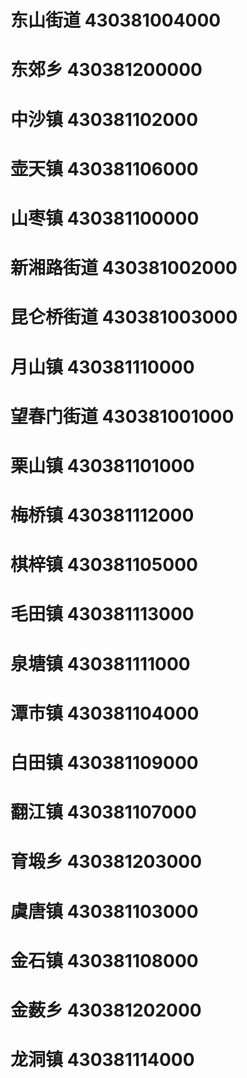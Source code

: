 # 东山街道 430381004000
# 东郊乡 430381200000
# 中沙镇 430381102000
# 壶天镇 430381106000
# 山枣镇 430381100000
# 新湘路街道 430381002000
# 昆仑桥街道 430381003000
# 月山镇 430381110000
# 望春门街道 430381001000
# 栗山镇 430381101000
# 梅桥镇 430381112000
# 棋梓镇 430381105000
# 毛田镇 430381113000
# 泉塘镇 430381111000
# 潭市镇 430381104000
# 白田镇 430381109000
# 翻江镇 430381107000
# 育塅乡 430381203000
# 虞唐镇 430381103000
# 金石镇 430381108000
# 金薮乡 430381202000
# 龙洞镇 430381114000
